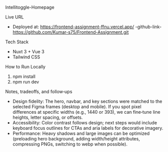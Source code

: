 Intellitoggle-Homepage

Live URL
- Deployed at: https://frontend-assignment-ffnu.vercel.app/
  -github-link-https://github.com/Kumar-s75/Frontend-Assignment.git

Tech Stack
- Nuxt 3 + Vue 3
- Tailwind CSS

How to Run Locally
1. npm install
2. npm run dev

Notes, tradeoffs, and follow‑ups
- Design fidelity: The hero, navbar, and key sections were matched to the selected Figma frames (desktop and mobile). If you spot pixel differences at specific widths (e.g., 1440 or 393), we can fine‑tune line heights, letter spacing, or offsets.
- Accessibility: Color contrast follows design; next steps would include keyboard focus outlines for CTAs and aria labels for decorative imagery.
- Performance: Heavy shadows and large images can be optimized (preloading hero background, adding width/height attributes, compressing PNGs, switching to webp when possible).



